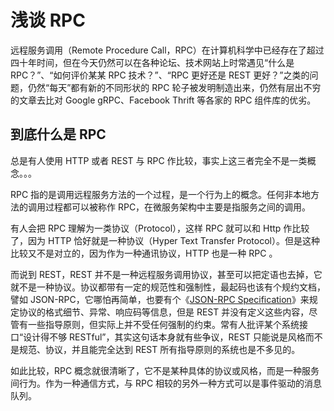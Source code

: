 # 浅谈 RPC

远程服务调用（Remote Procedure Call，RPC）在计算机科学中已经存在了超过四十年时间，但在今天仍然可以在各种论坛、技术网站上时常遇见“什么是 RPC？”、“如何评价某某 RPC 技术？”、“RPC 更好还是 REST 更好？”之类的问题，仍然“每天”都有新的不同形状的 RPC 轮子被发明制造出来，仍然有层出不穷的文章去比对 Google gRPC、Facebook Thrift 等各家的 RPC 组件库的优劣。

## 到底什么是 RPC

总是有人使用 HTTP 或者 REST 与 RPC 作比较，事实上这三者完全不是一类概念。。。

RPC 指的是调用远程服务方法的一个过程，是一个行为上的概念。任何非本地方法的调用过程都可以被称作 RPC，在微服务架构中主要是指服务之间的调用。

有人会把 RPC 理解为一类协议（Protocol），这样 RPC 就可以和 Http 作比较了，因为 HTTP 恰好就是一种协议（Hyper Text Transfer Protocol）。但是这种比较又不是对立的，因为作为一种通讯协议，HTTP 也是一种 RPC 。

而说到 REST，REST 并不是一种远程服务调用协议，甚至可以把定语也去掉，它就不是一种协议。协议都带有一定的规范性和强制性，最起码也该有个规约文档，譬如 JSON-RPC，它哪怕再简单，也要有个《[JSON-RPC Specification](https://www.jsonrpc.org/specification)》来规定协议的格式细节、异常、响应码等信息，但是 REST 并没有定义这些内容，尽管有一些指导原则，但实际上并不受任何强制的约束。常有人批评某个系统接口“设计得不够 RESTful”，其实这句话本身就有些争议，REST 只能说是风格而不是规范、协议，并且能完全达到 REST 所有指导原则的系统也是不多见的。

如此比较，RPC 概念就很清晰了，它不是某种具体的协议或风格，而是一种服务间行为。作为一种通信方式，与 RPC 相较的另外一种方式可以是事件驱动的消息队列。
